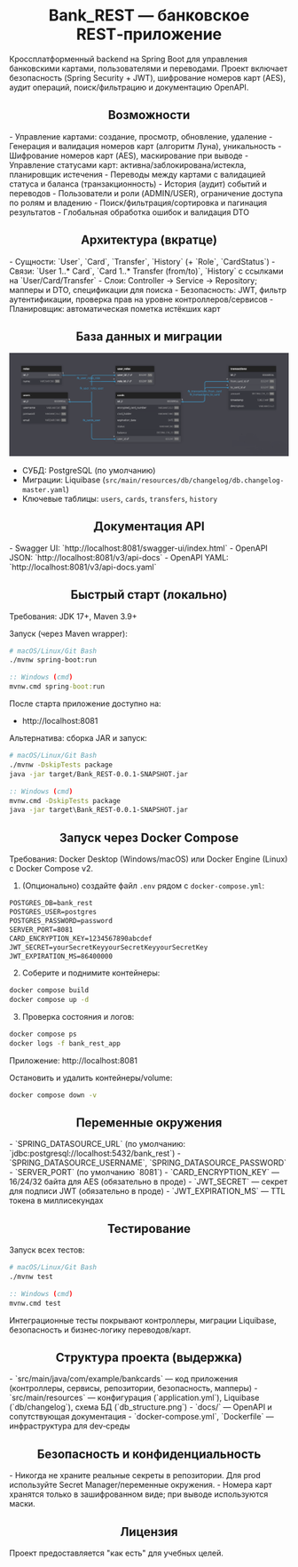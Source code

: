 <h1 align="center">Bank_REST — банковское REST‑приложение</h1>

Кроссплатформенный backend на Spring Boot для управления банковскими картами, пользователями и переводами. Проект включает безопасность (Spring Security + JWT), шифрование номеров карт (AES), аудит операций, поиск/фильтрацию и документацию OpenAPI.

<h2 align="center">Возможности</h2>
- Управление картами: создание, просмотр, обновление, удаление
- Генерация и валидация номеров карт (алгоритм Луна), уникальность
- Шифрование номеров карт (AES), маскирование при выводе
- Управление статусами карт: активна/заблокирована/истекла, планировщик истечения
- Переводы между картами с валидацией статуса и баланса (транзакционность)
- История (аудит) событий и переводов
- Пользователи и роли (ADMIN/USER), ограничение доступа по ролям и владению
- Поиск/фильтрация/сортировка и пагинация результатов
- Глобальная обработка ошибок и валидация DTO

<h2 align="center">Архитектура (вкратце)</h2>
- Сущности: `User`, `Card`, `Transfer`, `History` (+ `Role`, `CardStatus`)
- Связи: `User 1..* Card`, `Card 1..* Transfer (from/to)`, `History` с ссылками на `User/Card/Transfer`
- Слои: Controller → Service → Repository; мапперы и DTO, спецификации для поиска
- Безопасность: JWT, фильтр аутентификации, проверка прав на уровне контроллеров/сервисов
- Планировщик: автоматическая пометка истёкших карт

<h2 align="center">База данных и миграции</h2>

<p align="center">
  <img src="src/main/resources/db_structure.png" alt="Database schema" />
</p>

- СУБД: PostgreSQL (по умолчанию)
- Миграции: Liquibase (`src/main/resources/db/changelog/db.changelog-master.yaml`)
- Ключевые таблицы: `users`, `cards`, `transfers`, `history`

<h2 align="center">Документация API</h2>
- Swagger UI: `http://localhost:8081/swagger-ui/index.html`
- OpenAPI JSON: `http://localhost:8081/v3/api-docs`
- OpenAPI YAML: `http://localhost:8081/v3/api-docs.yaml`

<h2 align="center">Быстрый старт (локально)</h2>
Требования: JDK 17+, Maven 3.9+

Запуск (через Maven wrapper):

```bash
# macOS/Linux/Git Bash
./mvnw spring-boot:run
```

```bat
:: Windows (cmd)
mvnw.cmd spring-boot:run
```

После старта приложение доступно на:
- http://localhost:8081

Альтернатива: сборка JAR и запуск:

```bash
# macOS/Linux/Git Bash
./mvnw -DskipTests package
java -jar target/Bank_REST-0.0.1-SNAPSHOT.jar
```

```bat
:: Windows (cmd)
mvnw.cmd -DskipTests package
java -jar target\Bank_REST-0.0.1-SNAPSHOT.jar
```

<h2 align="center">Запуск через Docker Compose</h2>
Требования: Docker Desktop (Windows/macOS) или Docker Engine (Linux) с Docker Compose v2.

1) (Опционально) создайте файл `.env` рядом с `docker-compose.yml`:

```dotenv
POSTGRES_DB=bank_rest
POSTGRES_USER=postgres
POSTGRES_PASSWORD=password
SERVER_PORT=8081
CARD_ENCRYPTION_KEY=1234567890abcdef
JWT_SECRET=yourSecretKeyyourSecretKeyyourSecretKey
JWT_EXPIRATION_MS=86400000
```

2) Соберите и поднимите контейнеры:

```bash
docker compose build
docker compose up -d
```

3) Проверка состояния и логов:

```bash
docker compose ps
docker logs -f bank_rest_app
```

Приложение: http://localhost:8081

Остановить и удалить контейнеры/volume:

```bash
docker compose down -v
```

<h2 align="center">Переменные окружения</h2>
- `SPRING_DATASOURCE_URL` (по умолчанию: `jdbc:postgresql://localhost:5432/bank_rest`)
- `SPRING_DATASOURCE_USERNAME`, `SPRING_DATASOURCE_PASSWORD`
- `SERVER_PORT` (по умолчанию `8081`)
- `CARD_ENCRYPTION_KEY` — 16/24/32 байта для AES (обязательно в проде)
- `JWT_SECRET` — секрет для подписи JWT (обязательно в проде)
- `JWT_EXPIRATION_MS` — TTL токена в миллисекундах

<h2 align="center">Тестирование</h2>
Запуск всех тестов:

```bash
# macOS/Linux/Git Bash
./mvnw test
```

```bat
:: Windows (cmd)
mvnw.cmd test
```

Интеграционные тесты покрывают контроллеры, миграции Liquibase, безопасность и бизнес‑логику переводов/карт.

<h2 align="center">Структура проекта (выдержка)</h2>
- `src/main/java/com/example/bankcards` — код приложения (контроллеры, сервисы, репозитории, безопасность, мапперы)
- `src/main/resources` — конфигурация (`application.yml`), Liquibase (`db/changelog`), схема БД (`db_structure.png`)
- `docs/` — OpenAPI и сопутствующая документация
- `docker-compose.yml`, `Dockerfile` — инфраструктура для dev‑среды

<h2 align="center">Безопасность и конфиденциальность</h2>
- Никогда не храните реальные секреты в репозитории. Для prod используйте Secret Manager/переменные окружения.
- Номера карт хранятся только в зашифрованном виде; при выводе используются маски.

<h2 align="center">Лицензия</h2>
Проект предоставляется "как есть" для учебных целей.
